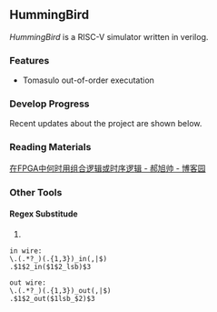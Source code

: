 ## HummingBird

*HummingBird* is a RISC-V simulator written in verilog.

### Features
- Tomasulo out-of-order executation

### Develop Progress
Recent updates about the project are shown below.


### Reading Materials
[在FPGA中何时用组合逻辑或时序逻辑 - 郝旭帅 - 博客园](https://www.cnblogs.com/fendoudexiaohai/p/13164368.html)

### Other Tools
#### Regex Substitude
1. 
```
in wire:
\.(.*?_)(.{1,3})_in(,|$)
.$1$2_in($1$2_lsb)$3

out wire:
\.(.*?_)(.{1,3})_out(,|$)
.$1$2_out($1lsb_$2)$3
```